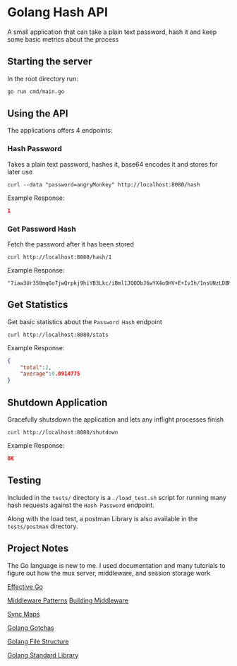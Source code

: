 
# Golang Hash API
A small application that can take a plain text password, hash it and keep some basic metrics about the process

## Starting the server
In the root directory run:
```sh 
go run cmd/main.go
```

## Using the API
The applications offers 4 endpoints:
### Hash Password
Takes a plain text password, hashes it, base64 encodes it and stores for later use
```
curl --data "password=angryMonkey" http://localhost:8080/hash
```
Example Response:
```json
1
```
### Get Password Hash
Fetch the password after it has been stored
```
curl http://localhost:8080/hash/1
```
Example Response:
```
"7iaw3Ur350mqGo7jwQrpkj9hiYB3Lkc/iBml1JQODbJ6wYX4oOHV+E+IvIh/1nsUNzLDBMxfqa2Ob1f1ACio/w=="
```
## Get Statistics
Get basic statistics about the `Password Hash` endpoint
```
curl http://localhost:8080/stats
```
Example Response:
```json
{
    "total":2,
    "average":0.0914775
}
```

## Shutdown Application
Gracefully shutsdown the application and lets any inflight processes finish
```
curl http://localhost:8080/shutdown
```
Example Response:
```json
OK
```
## Testing 
Included in the `tests/` directory is a `./load_test.sh` script for running many hash requests 
against the `Hash Password` endpoint. 

Along with the load test, a postman Library is also available in the `tests/postman` directory. 

## Project Notes
The Go language is new to me.  I used documentation and many tutorials to figure out how 
the mux server, middleware, and session storage work

[Effective Go](https://golang.org/doc/effective_go)

[Middleware Patterns](https://drstearns.github.io/tutorials/gomiddleware)
[Building Middleware](https://www.alexedwards.net/blog/making-and-using-middleware)

[Sync Maps](https://medium.com/@deckarep/the-new-kid-in-town-gos-sync-map-de24a6bf7c2c)

[Golang Gotchas](https://yourbasic.org/golang/#go-gotchas)

[Golang File Structure](https://github.com/golang-standards/project-layout)

[Golang Standard Library](https://pkg.go.dev/std#stdlib)